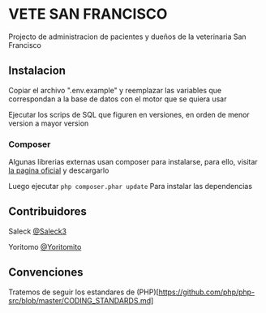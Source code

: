 # VETE SAN FRANCISCO

Projecto de administracion de pacientes y dueños de la veterinaria San Francisco

## Instalacion
Copiar el archivo ".env.example" y reemplazar las variables que correspondan a la base de datos con el motor que se quiera usar

Ejecutar los scrips de SQL que figuren en versiones, en orden de menor version a mayor version

### Composer

Algunas librerias externas usan composer para instalarse, para ello, visitar [la pagina oficial](https://getcomposer.org/download/) y descargarlo

Luego ejecutar
``php composer.phar update``
Para instalar las dependencias

## Contribuidores

Saleck [@Saleck3](https://github.com/Saleck3/vete_san_francisco)

Yoritomo [@Yoritomito](https://github.com/Yoritomito)

## Convenciones

Tratemos de seguir los estandares de (PHP)[https://github.com/php/php-src/blob/master/CODING_STANDARDS.md]